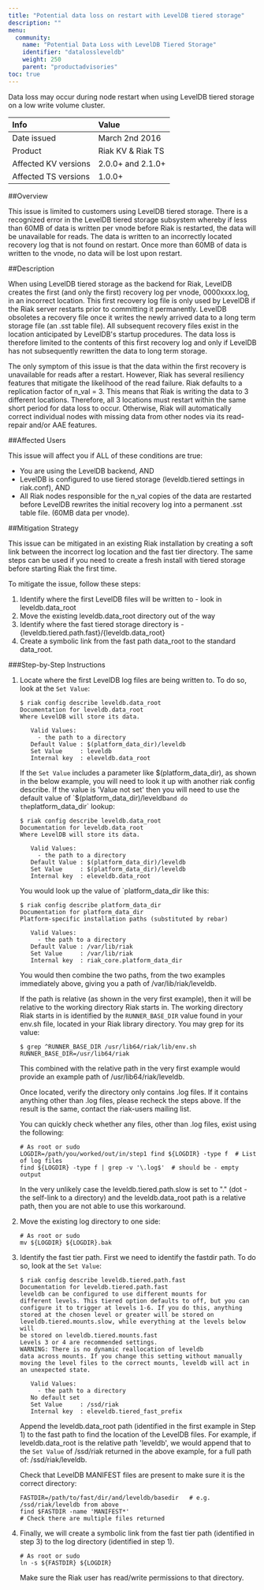 ```yaml
---
title: "Potential data loss on restart with LevelDB tiered storage"
description: ""
menu:
  community:
    name: "Potential Data Loss with LevelDB Tiered Storage"
    identifier: "datalossleveldb"
    weight: 250
    parent: "productadvisories"
toc: true
---
```



Data loss may occur during node restart when using LevelDB tiered storage on a low write volume cluster.

Info | Value
:----|:-----
Date issued | March 2nd 2016
Product | Riak KV & Riak TS
Affected KV versions | 2.0.0+ and 2.1.0+ 
Affected TS versions | 1.0.0+


##Overview

This issue is limited to customers using LevelDB tiered storage. There is a recognized error in the LevelDB tiered storage subsystem whereby if less than 60MB of data is written per vnode before Riak is restarted, the data will be unavailable for reads. The data is written to an incorrectly located recovery log that is not found on restart. Once more than 60MB of data is written to the vnode, no data will be lost upon restart.


##Description

When using LevelDB tiered storage as the backend for Riak, LevelDB creates the first (and only the first) recovery log per vnode, 0000xxxx.log, in an incorrect location. This first recovery log file is only used by LevelDB if the Riak server restarts prior to committing it permanently. LevelDB obsoletes a recovery file once it writes the newly arrived data to a long term storage file (an .sst table file). All subsequent recovery files exist in the location anticipated by LevelDB's startup procedures. The data loss is therefore limited to the contents of this first recovery log and only if LevelDB has not subsequently rewritten the data to long term storage.

The only symptom of this issue is that the data within the first recovery is unavailable for reads after a restart. However, Riak has several resiliency features that mitigate the likelihood of the read failure. Riak defaults to a replication factor of n_val = 3. This means that Riak is writing the data to 3 different locations. Therefore, all 3 locations must restart within the same short period for data loss to occur. Otherwise, Riak will automatically correct individual nodes with missing data from other nodes via its read-repair and/or AAE features.


##Affected Users

This issue will affect you if ALL of these conditions are true:

* You are using the LevelDB backend, AND 
* LevelDB is configured to use tiered storage (leveldb.tiered settings in riak.conf), AND
* All Riak nodes responsible for the n_val copies of the data are restarted before LevelDB rewrites the initial recovery log into a permanent .sst table file. (60MB data per vnode).


##Mitigation Strategy

This issue can be mitigated in an existing Riak installation by creating a soft link between the incorrect log location and the fast tier directory. The same steps can be used if you need to create a fresh install with tiered storage before starting Riak the first time.

To mitigate the issue, follow these steps:

1. Identify where the first LevelDB files will be written to - look in leveldb.data_root
2. Move the existing leveldb.data_root directory out of the way
3. Identify where the fast tiered storage directory is - {leveldb.tiered.path.fast}/{leveldb.data_root}
4. Create a symbolic link from the fast path data_root to the standard data_root.

###Step-by-Step Instructions

1.  Locate where the first LevelDB log files are being written to. To do so, look at the `Set Value`:

    ```
    $ riak config describe leveldb.data_root
    Documentation for leveldb.data_root
    Where LevelDB will store its data.
    
       Valid Values: 
         - the path to a directory
       Default Value : $(platform_data_dir)/leveldb
       Set Value     : leveldb
       Internal key  : eleveldb.data_root 
    ```
    	
    If the `Set Value` includes a parameter like $(platform_data_dir), as shown in the below example, you will need to look it up with another riak config describe. If the value is 'Value not set' then you will need to use the default value of `$(platform_data_dir)/leveldb` and do the `platform_data_dir` lookup:
    
	```
    $ riak config describe leveldb.data_root
    Documentation for leveldb.data_root
    Where LevelDB will store its data.
    
       Valid Values: 
         - the path to a directory
       Default Value : $(platform_data_dir)/leveldb
       Set Value     : $(platform_data_dir)/leveldb
       Internal key  : eleveldb.data_root 
    ```
    
    You would look up the value of `platform_data_dir like this:
    
    ```
    $ riak config describe platform_data_dir
    Documentation for platform_data_dir
    Platform-specific installation paths (substituted by rebar)
    
       Valid Values: 
         - the path to a directory
       Default Value : /var/lib/riak
       Set Value     : /var/lib/riak
       Internal key  : riak_core.platform_data_dir 
    ```
    
    You would then combine the two paths, from the two examples immediately above, giving you a path of /var/lib/riak/leveldb.
    
    If the path is relative (as shown in the very first example), then it will be relative to the working directory Riak starts in. The working directory Riak starts in is identified by the `RUNNER_BASE_DIR` value found in your env.sh file, located in your Riak library directory. You may grep for its value:
    
	```
    $ grep ^RUNNER_BASE_DIR /usr/lib64/riak/lib/env.sh
    RUNNER_BASE_DIR=/usr/lib64/riak
    ```
    
    This combined with the relative path in the very first example would provide an example path of /usr/lib64/riak/leveldb.
    
    Once located, verify the directory only contains .log files. If it contains anything other than .log files, please recheck the steps above. If the result is the same, contact the riak-users mailing list.
    
    You can quickly check whether any files, other than .log files, exist using the following:
    
    ```
    # As root or sudo
    LOGDIR=/path/you/worked/out/in/step1 find ${LOGDIR} -type f  # List of log files
    find ${LOGDIR} -type f | grep -v '\.log$'  # should be - empty output
    ```
    
    In the very unlikely case the leveldb.tiered.path.slow is set to "." (dot - the self-link to a directory) and the leveldb.data_root path is a relative path, then you are not able to use this workaround.

2.  Move the existing log directory to one side:
    
    ```
    # As root or sudo
    mv ${LOGDIR} ${LOGDIR}.bak
    ```
    
3.  Identify the fast tier path. First we need to identify the fastdir path. To do so, look at the `Set Value`:
    
    ```
    $ riak config describe leveldb.tiered.path.fast
    Documentation for leveldb.tiered.path.fast
    leveldb can be configured to use different mounts for
    different levels. This tiered option defaults to off, but you can
    configure it to trigger at levels 1-6. If you do this, anything
    stored at the chosen level or greater will be stored on
    leveldb.tiered.mounts.slow, while everything at the levels below will
    be stored on leveldb.tiered.mounts.fast
    Levels 3 or 4 are recommended settings.
    WARNING: There is no dynamic reallocation of leveldb
    data across mounts. If you change this setting without manually
    moving the level files to the correct mounts, leveldb will act in
    an unexpected state.
    
       Valid Values: 
         - the path to a directory
       No default set
       Set Value     : /ssd/riak
       Internal key  : eleveldb.tiered_fast_prefix 
    ```
    
    Append the leveldb.data_root path (identified in the first example in Step 1) to the fast path to find the location of the LevelDB files. For example, if leveldb.data_root is the relative path 'leveldb', we would append that to the `Set Value` of /ssd/riak returned in the above example, for a full path of: /ssd/riak/leveldb.
    
    Check that LevelDB MANIFEST files are present to make sure it is the correct directory:
    
	```
    FASTDIR=/path/to/fast/dir/and/leveldb/basedir   # e.g. /ssd/riak/leveldb from above
    find $FASTDIR -name 'MANIFEST*'
    # Check there are multiple files returned
      ```
      
4.  Finally, we will create a symbolic link from the fast tier path (identified in step 3) to the log directory (identified in step 1). 
    
    ```
    # As root or sudo
    ln -s ${FASTDIR} ${LOGDIR}
    ```
    
    Make sure the Riak user has read/write permissions to that directory.